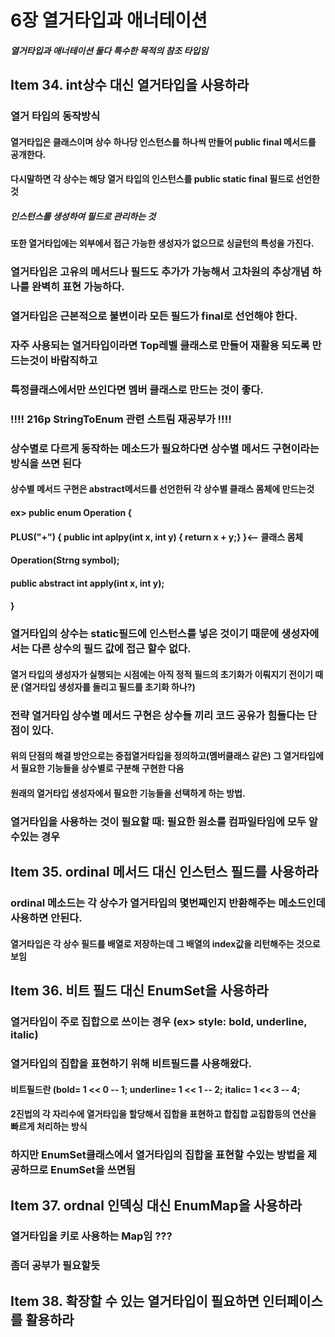 # 6장 열거타입과 애너테이션
##### 열거타입과 애너테이션 둘다 특수한 목적의 참조 타입임

## Item 34. int상수 대신 열거타입을 사용하라
### 열거 타입의 동작방식
#### 열거타입은 클래스이며 상수 하나당 인스턴스를 하나씩 만들어 public final 메서드를 공개한다.
#### 다시말하면 각 상수는 해당 열거 타입의 인스턴스를 public static final 필드로 선언한것
##### 인스턴스를 생성하여 필드로 관리하는 것
#### 또한 열거타입에는 외부에서 접근 가능한 생성자가 없으므로 싱글턴의 특성을 가진다.
### 열거타입은 고유의 메서드나 필드도 추가가 가능해서 고차원의 추상개념 하나를 완벽히 표현 가능하다.
### 열거타입은 근본적으로 불변이라 모든 필드가 final로 선언해야 한다.
### 자주 사용되는 열거타입이라면 Top레벨 클래스로 만들어 재활용 되도록 만드는것이 바람직하고
### 특정클래스에서만 쓰인다면 멤버 클래스로 만드는 것이 좋다.
### !!!! 216p StringToEnum 관련 스트림 재공부가  !!!!
### 상수별로 다르게 동작하는 메소드가 필요하다면 상수별 메서드 구현이라는 방식을 쓰면 된다
#### 상수별 메서드 구현은 abstract메서드를 선언한뒤 각 상수별 클래스 몸체에 만드는것
#### ex> public enum Operation {
####             PLUS("+") { public int aplpy(int x, int y) { return x + y;} }<-- 클래스 몸체
####        Operation(Strng symbol);
####        public abstract int apply(int x, int y);
####   }
### 열거타입의 상수는 static필드에 인스턴스를 넣은 것이기 때문에 생성자에서는 다른 상수의 필드 값에 접근 할수 없다.
#### 열거 타입의 생성자가 실행되는 시점에는 아직 정적 필드의 초기화가 이뤄지기 전이기 때문 (열거타입 생성자를 돌리고 필드를 초기화 하나?)
### 전략 열거타입 상수별 메서드 구현은 상수들 끼리 코드 공유가 힘들다는 단점이 있다.
#### 위의 단점의 해결 방안으로는 중접열거타입을 정의하고(멤버클래스 같은) 그 열거타입에서 필요한 기능들을 상수별로 구분해 구현한 다음
#### 원래의 열거타입 생성자에서 필요한 기능들을 선택하게 하는 방법.
### 열거타입을 사용하는 것이 필요할 때: 필요한 원소를 컴파일타임에 모두 알수있는 경우

## Item 35. ordinal 메서드 대신 인스턴스 필드를 사용하라
### ordinal 메소드는 각 상수가 열거타입의 몇번째인지 반환해주는 메소드인데 사용하면 안된다.
#### 열거타입은 각 상수 필드를 배열로 저장하는데 그 배열의 index값을 리턴해주는 것으로 보임

## Item 36. 비트 필드 대신 EnumSet을 사용하라
### 열거타입이 주로 집합으로 쓰이는 경우 (ex> style: bold, underline, italic)
### 열거타입의 집합을 표현하기 위해 비트필드를 사용해왔다.
#### 비트필드란 (bold= 1 << 0 -- 1; underline= 1 << 1 -- 2; italic= 1 << 3 -- 4;
#### 2진법의 각 자리수에 열거타입을 할당해서 집합을 표현하고 합집합 교집합등의 연산을 빠르게 처리하는 방식
### 하지만 EnumSet클래스에서 열거타입의 집합을 표현할 수있는 방법을 제공하므로 EnumSet을 쓰면됨

## Item 37. ordnal 인덱싱 대신 EnumMap을 사용하라
### 열거타입을 키로 사용하는 Map임 ???
### 좀더 공부가 필요할듯

## Item 38. 확장할 수 있는 열거타입이 필요하면 인터페이스를 활용하라


